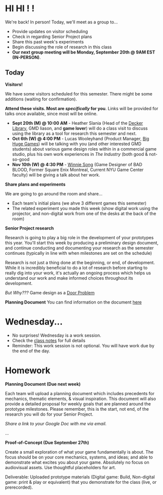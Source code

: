 # HI HI ! !
We're back! In person! Today, we'll meet as a group to...
- Provide updates on visitor scheduling
- Check in regarding Senior Project plans
- Share this past week's experiments
- Begin discussing the role of research in this class
- __Our next group meeting will be Monday, September 20th @ 9AM EST (IN-PERSON)__. 

## Today
__Visitors!__

We have some visitors scheduled for this semester. There might be some additions (waiting for confirmation). 

__Attend these visits. Most are *specifically* for you__. Links will be provided for talks once available, since most will be online.

- __Sept 20th (M) @ 10:00 AM__ - Heather Slania (Head of the [Decker Library](https://www.mica.edu/libraries/decker-library/), GMD liason, and __game lover__) will do a class visit to discuss using the library as a tool for research this semester and next.
- __Oct 6th (W) @ 4:00 PM__ - Lucas Wooleyhand (Product Manager, [Big Huge Games](http://bighugegames.com)) will be talking with you (and other interested GMD students) about various game design roles within in a commercial game studio, plus his own work experiences in *The Industry* (both good & not-so-good
- __Nov 10th (W) @ 4:30 PM__ - [Winnie Song](https://wsong.me) (Game Designer of BAD BLOOD, Former Square Enix Montreal, Current NYU Game Center faculty) will be giving a talk about her work.

__Share plans and experiments__

We are going to go around the room and share...
- Each team's initial plans (we ahve 3 different games this semester)
- The related experiment you made this week (show digital work using the projector, and non-digital work from one of the desks at the back of the room)

__Senior Project research__

Research is going to play a big role in the development of your prototypes this year. You'll start this week by producing a preliminary design document, and continue conducting and documenting your research as the semester  continues (typically in line with when milestones are set on the schedule)

Research is not just a thing done at the beginning, or end, of development. While it is incredibly beneficial to do a lot of research before starting to really dig into your work, it's actually an ongoing process which helps us understand our work and make informed choices throughout its development.

*But Why???* Game design as a [Door Problem](https://lizengland.com/blog/2014/04/the-door-problem/)

__Planning Document__
You can find information on the document [here](https://docs.google.com/document/d/1GHyQPyIW3TnLIeSRczQYBjZjGzvOw37Se0MgQfl-kXk/edit?usp=sharing)

# Wednesday...
- No surprises! Wednesday is a work session. 
- Check the [class notes](week3w.md) for full details
- Reminder: This work session is not optional. You will have work due by the end of the day.

# Homework
__Planning Document (Due next week)__

Each team will upload a planning document which includes precedents for mechanics, thematic elements, & visual inspiration. This document will also provide a detailed proposal for weekly goals that are planned around the prototype milestones. Please remember, this is the start, not end, of the research you will do for your Senior Project.

*Share a link to your Google Doc with me via email.*

...

__Proof-of-Concept (Due September 27th)__

Create a small exploration of what your game fundamentally is about. The focus should be on your core mechanics, systems, and ideas; and able to demonstrate what excites you about your game. Absolutely no focus on audiovisual assets. Use thoughtful placeholders for art.

Deliverable:
Uploaded prototype materials (Digital game: Build, Non-digital game: print & play or equivalent) that you demonstrate for the class (live, or prerecorded).